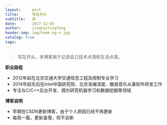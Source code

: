 ```yaml
---
layout:     post
title:      写在开头
subtitle:   序
date:       2017-12-03
author:     jinghaitingfeng
header-img: img/home-bg-o.jpg
catalog: true
tags:
---
```


>写在开头，本博客用于记录自己技术点滴和生活点滴。

**职业路程**

- 2012年起在北京交通大学交通信息工程及控制专业学习
- 2014年起先后在intel中国研究院、北京浩瀚深度、酷我音乐从事软件研发工作
- 专注与C/C++后台开发、偶尔研究机器学习和数据挖掘等领域

**博客说明**
- 早期在CSDN更新博客，由于个人原因已经不再更新
- 每周一篇，更新虽慢，但不会断


